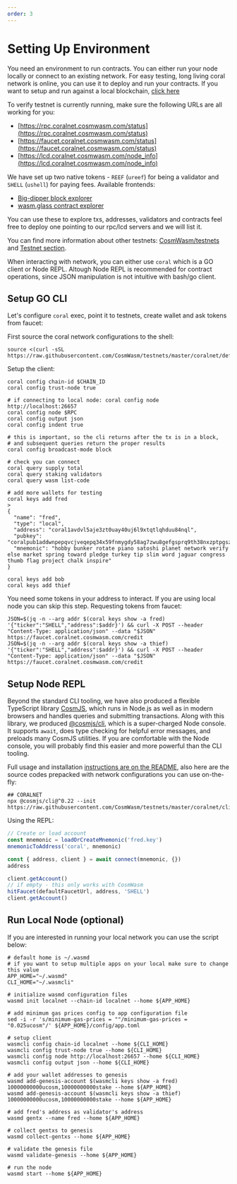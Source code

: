 ```yaml
---
order: 3
---
```


# Setting Up Environment

You need an environment to run contracts. You can either run your node locally or connect to an
existing network. For easy testing, long living coral network is online, you can use it to deploy and run your
contracts. If you want to setup and run against a local blockchain, [click
here](#run-local-node-optional)

To verify testnet is currently running, make sure the following URLs are all working for you:

- [https://rpc.coralnet.cosmwasm.com/status](https://rpc.coralnet.cosmwasm.com/status)
- [https://faucet.coralnet.cosmwasm.com/status](https://faucet.coralnet.cosmwasm.com/status)
- [https://lcd.coralnet.cosmwasm.com/node_info](https://lcd.coralnet.cosmwasm.com/node_info)

We have set up two native tokens - `REEF` (`ureef`) for being a validator and `SHELL` (`ushell`) for
paying fees.
Available frontends:

- [Big-dipper block explorer](https://bigdipper.coralnet.cosmwasm.com/)
- [wasm.glass contract explorer](https://coralnet.wasm.glass/#)

You can use these to explore txs, addresses, validators and contracts
feel free to deploy one pointing to our rpc/lcd servers and we will list it.

You can find more information about other testnets:
[CosmWasm/testnets](https://github.com/CosmWasm/testnets) and [Testnet
section](./../testnets/testnets.md).

When interacting with network, you can either use `coral` which is a GO client or Node REPL. Altough Node REPL is
recommended for contract operations, since JSON manipulation is not intuitive with bash/go client.

## Setup GO CLI

Let's configure `coral` exec, point it to testnets, create wallet and ask tokens from faucet:

First source the coral network configurations to the shell:

```shell
source <(curl -sSL https://raw.githubusercontent.com/CosmWasm/testnets/master/coralnet/defaults.env)
```

Setup the client:

```shell
coral config chain-id $CHAIN_ID
coral config trust-node true

# if connecting to local node: coral config node http://localhost:26657
coral config node $RPC
coral config output json
coral config indent true

# this is important, so the cli returns after the tx is in a block,
# and subsequent queries return the proper results
coral config broadcast-mode block

# check you can connect
coral query supply total
coral query staking validators
coral query wasm list-code

# add more wallets for testing
coral keys add fred
>
{
  "name": "fred",
  "type": "local",
  "address": "coral1avdvl5aje3zt0uay40uj6l9xtqtlqhduu84nql",
  "pubkey": "coralpub1addwnpepqvcjveqepq34x59fnmygdy58ag7zwu8gefgsprq9th38nxzptpgszc3rkve",
  "mnemonic": "hobby bunker rotate piano satoshi planet network verify else market spring toward pledge turkey tip slim word jaguar congress thumb flag project chalk inspire"
}

coral keys add bob
coral keys add thief
```

You need some tokens in your address to interact. If you are using local node you can skip this
step. Requesting tokens from faucet:

```shell
JSON=$(jq -n --arg addr $(coral keys show -a fred) '{"ticker":"SHELL","address":$addr}') && curl -X POST --header "Content-Type: application/json" --data "$JSON" https://faucet.coralnet.cosmwasm.com/credit
JSON=$(jq -n --arg addr $(coral keys show -a thief) '{"ticker":"SHELL","address":$addr}') && curl -X POST --header "Content-Type: application/json" --data "$JSON" https://faucet.coralnet.cosmwasm.com/credit
```

## Setup Node REPL

Beyond the standard CLI tooling, we have also produced a flexible TypeScript library
[CosmJS](https://github.com/CosmWasm/cosmjs), which runs in Node.js as well as in modern browsers
and handles queries and submitting transactions. Along with this library, we produced
[@cosmjs/cli](https://www.npmjs.com/package/@cosmjs/cli), which is a super-charged Node console. It
supports `await`, does type checking for helpful error messages, and preloads many CosmJS utilities.
If you are comfortable with the Node console, you will probably find this easier and more powerful
than the CLI tooling.

Full usage and installation [instructions are on the
README](https://github.com/CosmWasm/cosmjs/tree/master/packages/cli), also here are the source codes prepacked with
network configurations you can use on-the-fly:

```shell
## CORALNET
npx @cosmjs/cli@^0.22 --init https://raw.githubusercontent.com/CosmWasm/testnets/master/coralnet/cli_helper.ts
```

Using the REPL:

```js
// Create or load account
const mnemonic = loadOrCreateMnemonic('fred.key')
mnemonicToAddress('coral', mnemonic)

const { address, client } = await connect(mnemonic, {})
address

client.getAccount()
// if empty - this only works with CosmWasm
hitFaucet(defaultFaucetUrl, address, 'SHELL')
client.getAccount()
```

## Run Local Node (optional)

If you are interested in running your local network you can use the script below:

```shell
# default home is ~/.wasmd
# if you want to setup multiple apps on your local make sure to change this value
APP_HOME="~/.wasmd"
CLI_HOME="~/.wasmcli"

# initialize wasmd configuration files
wasmd init localnet --chain-id localnet --home ${APP_HOME}

# add minimum gas prices config to app configuration file
sed -i -r 's/minimum-gas-prices = ""/minimum-gas-prices = "0.025ucosm"/' ${APP_HOME}/config/app.toml

# setup client
wasmcli config chain-id localnet --home ${CLI_HOME}
wasmcli config trust-node true --home ${CLI_HOME}
wasmcli config node http://localhost:26657 --home ${CLI_HOME}
wasmcli config output json --home ${CLI_HOME}

# add your wallet addresses to genesis
wasmd add-genesis-account $(wasmcli keys show -a fred) 10000000000ucosm,10000000000stake --home ${APP_HOME}
wasmd add-genesis-account $(wasmcli keys show -a thief) 10000000000ucosm,10000000000stake --home ${APP_HOME}

# add fred's address as validator's address
wasmd gentx --name fred --home ${APP_HOME}

# collect gentxs to genesis
wasmd collect-gentxs --home ${APP_HOME}

# validate the genesis file
wasmd validate-genesis --home ${APP_HOME}

# run the node
wasmd start --home ${APP_HOME}
```
